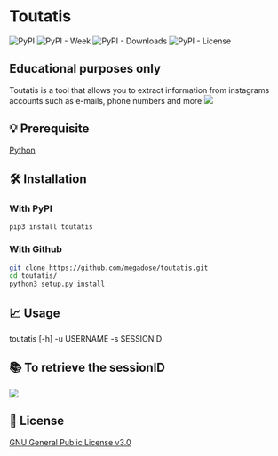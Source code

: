# Toutatis
![PyPI](https://img.shields.io/pypi/v/toutatis) ![PyPI - Week](https://img.shields.io/pypi/dw/toutatis) ![PyPI - Downloads](https://static.pepy.tech/badge/toutatis) ![PyPI - License](https://img.shields.io/pypi/l/toutatis)
## Educational purposes only
Toutatis is a tool that allows you to extract information from instagrams accounts such as e-mails, phone numbers and more
![](https://files.catbox.moe/o806w9.gif)
## 💡 Prerequisite
 [Python](https://www.python.org/downloads/release/python-370/)

## 🛠️ Installation
### With PyPI
 ```
 pip3 install toutatis
 ```
### With Github
```bash
git clone https://github.com/megadose/toutatis.git
cd toutatis/
python3 setup.py install
```
## 📈 Usage
toutatis [-h] -u USERNAME -s SESSIONID

## 📚 To retrieve the sessionID
![](https://files.catbox.moe/1rfi6j.png)
## 📝 License
[GNU General Public License v3.0](https://www.gnu.org/licenses/gpl-3.0.fr.html)
